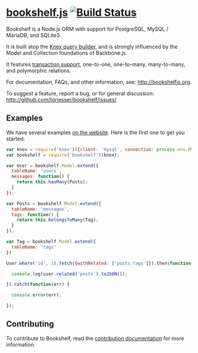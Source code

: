 # [bookshelf.js](http://bookshelfjs.org) [![Build Status](https://travis-ci.org/tgriesser/bookshelf.svg?branch=master)](https://travis-ci.org/tgriesser/bookshelf)

Bookshelf is a Node.js ORM with support for PostgreSQL, MySQL / MariaDB, and SQLite3.

It is built atop the <a href="http://knexjs.org">Knex query builder</a>,
and is strongly influenced by the Model and Collection foundations of Backbone.js.

It features [transaction support](http://bookshelfjs.org/#Bookshelf-transaction), one-to-one, one-to-many, many-to-many, and polymorphic relations.

For documentation, FAQs, and other information, see: http://bookshelfjs.org.

To suggest a feature, report a bug, or for general discussion: http://github.com/tgriesser/bookshelf/issues/

## Examples

We have several examples [on the website](http://bookshelfjs.org). Here is the first one to get you started:

```js
var knex = require('knex')({client: 'mysql', connection: process.env.MYSQL_DATABASE_CONNECTION });
var bookshelf = require('bookshelf')(knex);

var User = bookshelf.Model.extend({
  tableName: 'users',
  messages: function() {
    return this.hasMany(Posts);
  }
});

var Posts = bookshelf.Model.extend({
  tableName: 'messages',
  tags: function() {
    return this.belongsToMany(Tag);
  }
});

var Tag = bookshelf.Model.extend({
  tableName: 'tags'
})

User.where('id', 1).fetch({withRelated: ['posts.tags']}).then(function(user) {

  console.log(user.related('posts').toJSON());

}).catch(function(err) {

  console.error(err);

});
```

## Contributing

To contribute to Bookshelf, read the [contribution documentation](CONTRIBUTING.md) for more information.